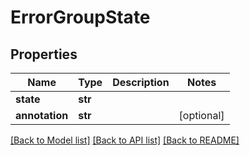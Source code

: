 # ErrorGroupState

## Properties
Name | Type | Description | Notes
------------ | ------------- | ------------- | -------------
**state** | **str** |  | 
**annotation** | **str** |  | [optional] 

[[Back to Model list]](../README.md#documentation-for-models) [[Back to API list]](../README.md#documentation-for-api-endpoints) [[Back to README]](../README.md)

